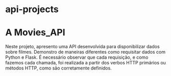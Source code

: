 # api-projects
#  A Movies_API

Neste projeto, apresento uma API desenvolvida para disponibilizar dados sobre filmes. Demonstro de maneiras diferentes como requisitar dados com Python e Flask. É necessário observar que cada requisição, e como fazemos cada chamada, foi realizada a partir dos verbos HTTP primários ou métodos HTTP, como são corretamente definidos.
